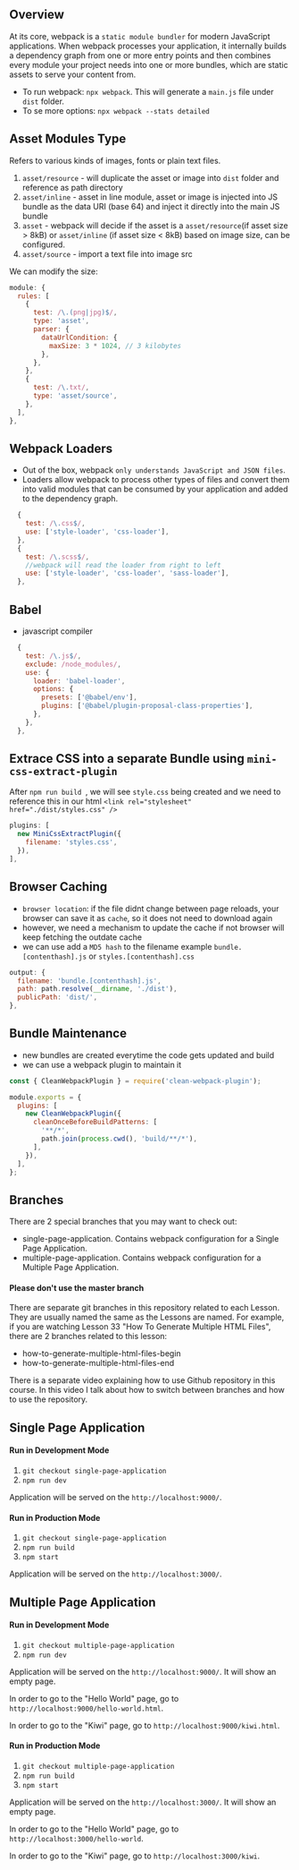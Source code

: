 ## Overview

At its core, webpack is a `static module bundler` for modern JavaScript applications. When webpack processes your application, it internally builds a dependency graph from one or more entry points and then combines every module your project needs into one or more bundles, which are static assets to serve your content from.

- To run webpack: `npx webpack`. This will generate a `main.js` file under `dist` folder.
- To se more options: `npx webpack --stats detailed`

## Asset Modules Type

Refers to various kinds of images, fonts or plain text files.

1. `asset/resource` - will duplicate the asset or image into `dist` folder and reference as path directory
2. `asset/inline` - asset in line module, asset or image is injected into JS bundle as the data URI (base 64) and inject it directly into the main JS bundle
3. `asset` - webpack will decide if the asset is a `asset/resource`(if asset size > 8kB) or `asset/inline` (if asset size < 8kB) based on image size, can be configured.
4. `asset/source` - import a text file into image src

We can modify the size:

```js
module: {
  rules: [
    {
      test: /\.(png|jpg)$/,
      type: 'asset',
      parser: {
        dataUrlCondition: {
          maxSize: 3 * 1024, // 3 kilobytes
        },
      },
    },
    {
      test: /\.txt/,
      type: 'asset/source',
    },
  ],
},
```

## Webpack Loaders

- Out of the box, webpack `only understands JavaScript and JSON files`.
- Loaders allow webpack to process other types of files and convert them into valid modules that can be consumed by your application and added to the dependency graph.

```js
  {
    test: /\.css$/,
    use: ['style-loader', 'css-loader'],
  },
  {
    test: /\.scss$/,
    //webpack will read the loader from right to left
    use: ['style-loader', 'css-loader', 'sass-loader'],
  },
```

## Babel

- javascript compiler

```js
  {
    test: /\.js$/,
    exclude: /node_modules/,
    use: {
      loader: 'babel-loader',
      options: {
        presets: ['@babel/env'],
        plugins: ['@babel/plugin-proposal-class-properties'],
      },
    },
  },
```

## Extrace CSS into a separate Bundle using `mini-css-extract-plugin`

After `npm run build `, we will see `style.css` being created and we need to reference this in our html `<link rel="stylesheet" href="./dist/styles.css" />`

```js
plugins: [
  new MiniCssExtractPlugin({
    filename: 'styles.css',
  }),
],
```

## Browser Caching

- `browser location`: if the file didnt change between page reloads, your browser can save it as `cache`, so it does not need to download again
- however, we need a mechanism to update the cache if not browser will keep fetching the outdate cache
- we can use add a `MD5 hash` to the filename example `bundle.[contenthash].js` or `styles.[contenthash].css`

```js
output: {
  filename: 'bundle.[contenthash].js',
  path: path.resolve(__dirname, './dist'),
  publicPath: 'dist/',
},
```

## Bundle Maintenance

- new bundles are created everytime the code gets updated and build
- we can use a webpack plugin to maintain it

```js
const { CleanWebpackPlugin } = require('clean-webpack-plugin');

module.exports = {
  plugins: [
    new CleanWebpackPlugin({
      cleanOnceBeforeBuildPatterns: [
        '**/*',
        path.join(process.cwd(), 'build/**/*'),
      ],
    }),
  ],
};
```

## Branches

There are 2 special branches that you may want to check out:

- single-page-application. Contains webpack configuration for a Single Page Application.
- multiple-page-application. Contains webpack configuration for a Multiple Page Application.

#### Please don't use the master branch

There are separate git branches in this repository related to each Lesson. They are usually named the same as the Lessons are named. For example, if you are watching Lesson 33 "How To Generate Multiple HTML Files", there are 2 branches related to this lesson:

- how-to-generate-multiple-html-files-begin
- how-to-generate-multiple-html-files-end

There is a separate video explaining how to use Github repository in this course.
In this video I talk about how to switch between branches and how to use the repository.

## Single Page Application

#### Run in Development Mode

1. `git checkout single-page-application`
1. `npm run dev`

Application will be served on the `http://localhost:9000/`.

#### Run in Production Mode

1. `git checkout single-page-application`
1. `npm run build`
1. `npm start`

Application will be served on the `http://localhost:3000/`.

## Multiple Page Application

#### Run in Development Mode

1. `git checkout multiple-page-application`
1. `npm run dev`

Application will be served on the `http://localhost:9000/`.
It will show an empty page.

In order to go to the "Hello World" page, go to `http://localhost:9000/hello-world.html`.

In order to go to the "Kiwi" page, go to `http://localhost:9000/kiwi.html`.

#### Run in Production Mode

1. `git checkout multiple-page-application`
1. `npm run build`
1. `npm start`

Application will be served on the `http://localhost:3000/`.
It will show an empty page.

In order to go to the "Hello World" page, go to `http://localhost:3000/hello-world`.

In order to go to the "Kiwi" page, go to `http://localhost:3000/kiwi`.
